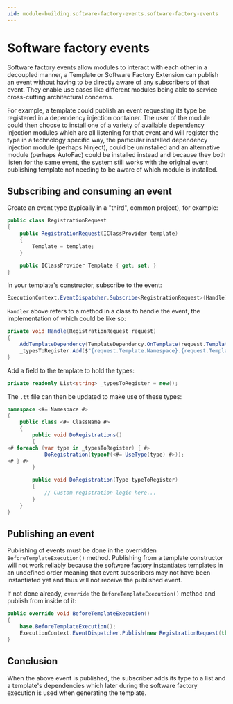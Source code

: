 ```yaml
---
uid: module-building.software-factory-events.software-factory-events
---
```

# Software factory events

Software factory events allow modules to interact with each other in a decoupled manner, a Template or Software Factory Extension can publish an event without having to be directly aware of any subscribers of that event. They enable use cases like different modules being able to service cross-cutting architectural concerns.

For example, a template could publish an event requesting its type be registered in a dependency injection container. The user of the module could then choose to install one of a variety of available dependency injection modules which are all listening for that event and will register the type in a technology specific way, the particular installed dependency injection module (perhaps Ninject), could be uninstalled and an alternative module (perhaps AutoFac) could be installed instead and because they both listen for the same event, the system still works with the original event publishing template not needing to be aware of which module is installed.

## Subscribing and consuming an event

Create an event type (typically in a "third", common project), for example:

```csharp
public class RegistrationRequest
{
    public RegistrationRequest(IClassProvider template)
    {
        Template = template;
    }

    public IClassProvider Template { get; set; }
}
```

In your template's constructor, subscribe to the event:

```csharp
ExecutionContext.EventDispatcher.Subscribe<RegistrationRequest>(Handle);
```

`Handler` above refers to a method in a class to handle the event, the implementation of which could be like so:

```c#
private void Handle(RegistrationRequest request)
{
    AddTemplateDependency(TemplateDependency.OnTemplate(request.Template)); // Will add project dependencies if needed
    _typesToRegister.Add($"{request.Template.Namespace}.{request.Template.ClassName}");
}
```

Add a field to the template to hold the types:

```csharp
private readonly List<string> _typesToRegister = new();
```

The `.tt` file can then be updated to make use of these types:

```csharp
namespace <#= Namespace #>
{
    public class <#= ClassName #>
    {
        public void DoRegistrations()
        {
<# foreach (var type in _typesToRegister) { #>
            DoRegistration(typeof(<#= UseType(type) #>));
<# } #>
        }

        public void DoRegistration(Type typeToRegister)
        {
            // Custom registration logic here...
        }
    }
}
```

## Publishing an event

Publishing of events must be done in the overridden `BeforeTemplateExecution()` method. Publishing from a template constructor will not work reliably because the software factory instantiates templates in an undefined order meaning that event subscribers may not have been instantiated yet and thus will not receive the published event.

If not done already, `override` the `BeforeTemplateExecution()` method and publish from inside of it:

```csharp
public override void BeforeTemplateExecution()
{
    base.BeforeTemplateExecution();
    ExecutionContext.EventDispatcher.Publish(new RegistrationRequest(this));
}
```

## Conclusion

When the above event is published, the subscriber adds its type to a list and a template's dependencies which later during the software factory execution is used when generating the template.
